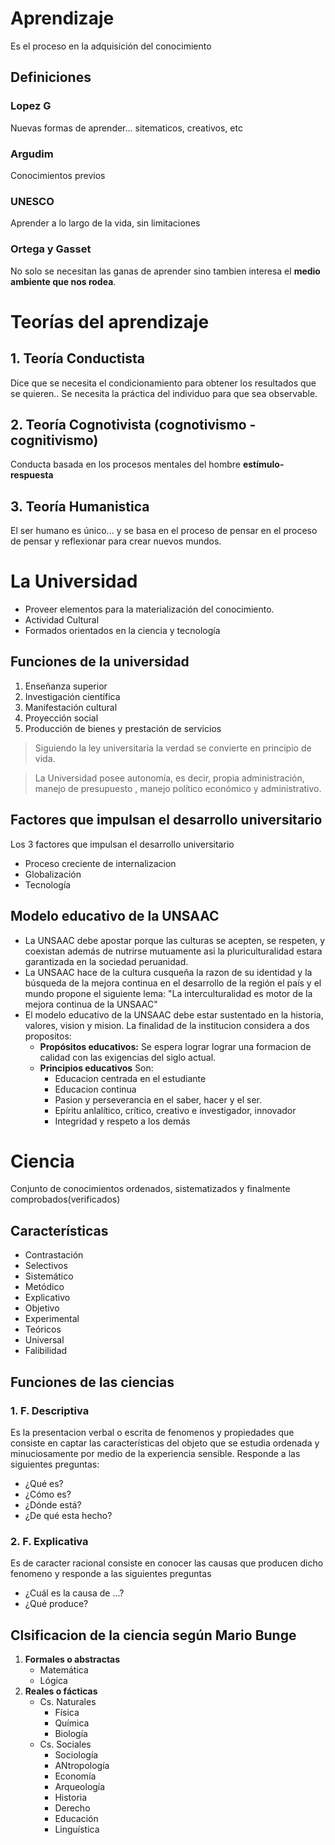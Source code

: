 # Aprendizaje

Es el proceso en la adquisición del conocimiento

## Definiciones

### Lopez G

Nuevas formas de aprender... sitematicos, creativos, etc

### Argudim

Conocimientos previos

### UNESCO

Aprender a lo largo de la vida, sin limitaciones

### Ortega y Gasset

No solo se necesitan las ganas de aprender sino tambien interesa el **medio ambiente que nos rodea**.

# Teorías del aprendizaje

## 1. Teoría Conductista

Dice que se necesita el condicionamiento para obtener los resultados que se quieren.. Se necesita la práctica del individuo para que sea observable.

## 2. Teoría Cognotivista (cognotivismo - cognitivismo)

Conducta basada en los procesos mentales del hombre **estímulo-respuesta**

## 3. Teoría Humanistica

El ser humano es único... y se basa en el proceso de pensar en el proceso de pensar y reflexionar para crear nuevos mundos.

# La Universidad

* Proveer elementos para la materialización del conocimiento.
* Actividad Cultural
* Formados orientados en la ciencia y tecnología

## Funciones de la universidad

1. Enseñanza superior
2. Investigación científica
3. Manifestación cultural
4. Proyección social
5. Producción de bienes y prestación de servicios

> Siguiendo la ley universitaria la verdad se convierte en principio de vida.

> La Universidad posee autonomía, es decir, propia administración, manejo de presupuesto , manejo político económico y administrativo.

## Factores que impulsan el desarrollo universitario

Los 3 factores que impulsan el desarrollo universitario

* Proceso creciente de internalizacion
* Globalización
* Tecnología

## Modelo educativo de la UNSAAC

* La UNSAAC debe apostar porque las culturas se acepten, se respeten, y coexistan además de nutrirse mutuamente asi la pluriculturalidad estara garantizada en la sociedad peruanidad.
* La UNSAAC hace de la cultura cusqueña la razon de su identidad y la búsqueda de la mejora continua en el desarrollo de la región el país y el mundo propone el siguiente lema: "La interculturalidad es motor de la mejora continua de la UNSAAC"
* El modelo educativo de la UNSAAC debe estar sustentado en la historia, valores, vision y mision. La finalidad de la institucion considera a dos propositos:
    * **Propósitos educativos:** Se espera lograr lograr una formacion de calidad con las exigencias del siglo actual.
    * **Principios educativos** Son:
        * Educacion centrada en el estudiante
        * Educacion continua
        * Pasion y perseverancia en el saber, hacer y el ser.
        * Epíritu anlalítico, crítico, creativo e investigador, innovador
        * Integridad y respeto a los demás

# Ciencia

Conjunto de conocimientos ordenados, sistematizados y finalmente comprobados(verificados)

## Características

* Contrastación
* Selectivos
* Sistemático
* Metódico
* Explicativo
* Objetivo
* Experimental
* Teóricos
* Universal
* Falibilidad

## Funciones de las ciencias

### 1. F. Descriptiva

Es la presentacion verbal o escrita de fenomenos y propiedades que consiste en captar las características del objeto que se estudia ordenada y minuciosamente por medio de la experiencia sensible. Responde a las siguientes preguntas:
* ¿Qué es?
* ¿Cómo es?
* ¿Dónde está?
* ¿De qué esta hecho?

### 2. F. Explicativa

Es de caracter racional consiste en conocer las causas que producen dicho fenomeno y responde a las siguientes preguntas
* ¿Cuál es la causa de ...?
* ¿Qué produce?

## Clsificacion de la ciencia según Mario Bunge

1. **Formales o abstractas**
    * Matemática
    * Lógica
2. **Reales o fácticas**
    * Cs. Naturales
        * Física
        * Química
        * Biología
    * Cs. Sociales
        * Sociología
        * ANtropología
        * Economía
        * Arqueología
        * Historia
        * Derecho
        * Educación
        * Linguística
